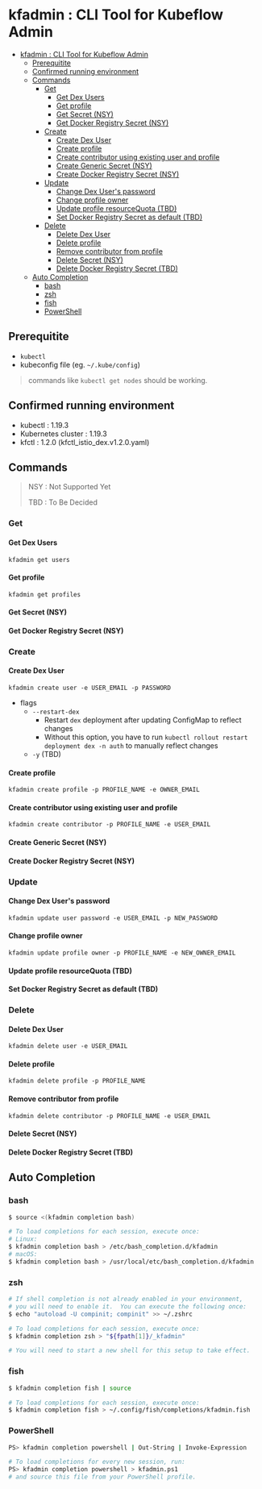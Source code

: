 
# kfadmin : CLI Tool for Kubeflow Admin

- [kfadmin : CLI Tool for Kubeflow Admin](#kfadmin--cli-tool-for-kubeflow-admin)
    - [Prerequitite](#prerequitite)
    - [Confirmed running environment](#confirmed-running-environment)
    - [Commands](#commands)
        - [Get](#get)
            - [Get Dex Users](#get-dex-users)
            - [Get profile](#get-profile)
            - [Get Secret (NSY)](#get-secret-nsy)
            - [Get Docker Registry Secret (NSY)](#get-docker-registry-secret-nsy)
        - [Create](#create)
            - [Create Dex User](#create-dex-user)
            - [Create profile](#create-profile)
            - [Create contributor using existing user and profile](#create-contributor-using-existing-user-and-profile)
            - [Create Generic Secret (NSY)](#create-generic-secret-nsy)
            - [Create Docker Registry Secret (NSY)](#create-docker-registry-secret-nsy)
        - [Update](#update)
            - [Change Dex User's password](#change-dex-users-password)
            - [Change profile owner](#change-profile-owner)
            - [Update profile resourceQuota (TBD)](#update-profile-resourcequota-tbd)
            - [Set Docker Registry Secret as default (TBD)](#set-docker-registry-secret-as-default-tbd)
        - [Delete](#delete)
            - [Delete Dex User](#delete-dex-user)
            - [Delete profile](#delete-profile)
            - [Remove contributor from profile](#remove-contributor-from-profile)
            - [Delete Secret (NSY)](#delete-secret-nsy)
            - [Delete Docker Registry Secret (TBD)](#delete-docker-registry-secret-tbd)
    - [Auto Completion](#auto-completion)
        - [bash](#bash)
        - [zsh](#zsh)
        - [fish](#fish)
        - [PowerShell](#powershell)

## Prerequitite

- `kubectl`
- kubeconfig file (eg. `~/.kube/config`)

> commands like `kubectl get nodes` should be working.

## Confirmed running environment

- kubectl : 1.19.3
- Kubernetes cluster : 1.19.3
- kfctl : 1.2.0 (kfctl_istio_dex.v1.2.0.yaml)

## Commands

> NSY : Not Supported Yet
>
> TBD : To Be Decided

### Get

#### Get Dex Users

`kfadmin get users`

#### Get profile

`kfadmin get profiles`

#### Get Secret (NSY)

#### Get Docker Registry Secret (NSY)

### Create

#### Create Dex User

`kfadmin create user -e USER_EMAIL -p PASSWORD`

- flags
    - `--restart-dex`
        - Restart `dex` deployment after updating ConfigMap to reflect changes
        - Without this option, you have to run `kubectl rollout restart deployment dex -n auth` to manually reflect changes
    - `-y` (TBD)

#### Create profile

`kfadmin create profile -p PROFILE_NAME -e OWNER_EMAIL`

#### Create contributor using existing user and profile

`kfadmin create contributor -p PROFILE_NAME -e USER_EMAIL`

#### Create Generic Secret (NSY)

#### Create Docker Registry Secret (NSY)

### Update

#### Change Dex User's password

`kfadmin update user password -e USER_EMAIL -p NEW_PASSWORD`

#### Change profile owner

`kfadmin update profile owner -p PROFILE_NAME -e NEW_OWNER_EMAIL`

#### Update profile resourceQuota (TBD)

#### Set Docker Registry Secret as default (TBD)

### Delete

#### Delete Dex User

`kfadmin delete user -e USER_EMAIL`

#### Delete profile

`kfadmin delete profile -p PROFILE_NAME`

#### Remove contributor from profile

`kfadmin delete contributor -p PROFILE_NAME -e USER_EMAIL`

#### Delete Secret (NSY)

#### Delete Docker Registry Secret (TBD)

## Auto Completion

### bash

```bash
$ source <(kfadmin completion bash)

# To load completions for each session, execute once:
# Linux:
$ kfadmin completion bash > /etc/bash_completion.d/kfadmin
# macOS:
$ kfadmin completion bash > /usr/local/etc/bash_completion.d/kfadmin
```

### zsh

```bash
# If shell completion is not already enabled in your environment,
# you will need to enable it.  You can execute the following once:
$ echo "autoload -U compinit; compinit" >> ~/.zshrc

# To load completions for each session, execute once:
$ kfadmin completion zsh > "${fpath[1]}/_kfadmin"

# You will need to start a new shell for this setup to take effect.
```

### fish

```bash
$ kfadmin completion fish | source

# To load completions for each session, execute once:
$ kfadmin completion fish > ~/.config/fish/completions/kfadmin.fish
```

### PowerShell

```bash
PS> kfadmin completion powershell | Out-String | Invoke-Expression

# To load completions for every new session, run:
PS> kfadmin completion powershell > kfadmin.ps1
# and source this file from your PowerShell profile.
```
